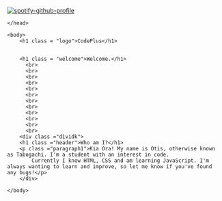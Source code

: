 [![spotify-github-profile](https://spotify-github-profile.vercel.app/api/view?uid=xyeng2f79a42skdqpzy8yt6bo&cover_image=true)](https://github.com/kittinan/spotify-github-profile)

<!DOCTYPE html>
<html>
    <head>
        <meta name="viewport" content="width=device-width, initial-scale=1">
        <link rel = "stylesheet" href = "https://codeplus.me/style.css">
        <link href="https://fonts.googleapis.com/css?family=Libre+Baskerville:400i" rel="stylesheet">
        <link href="https://fonts.googleapis.com/css2?family=Montserrat:wght@700&display=swap" rel="stylesheet">
        <script defer src="https://use.fontawesome.com/releases/v5.3.1/js/all.js"></script>
        <link href="https://fonts.googleapis.com/css2?family=Roboto:wght@300&display=swap" rel="stylesheet">
        <meta http-equiv="X-UA-Compatible" content="ie=edge">
        <title>CodePlus</title>

    </head>
    
    <body>
        <h1 class = "logo">CodePlus</h1>


        <h1 class = "welcome">Welcome.</h1>
          <br>
          <br>
          <br>
          <br>
          <br>
          <br>
          <br>
          <br>
          <br>
          <br>
          <br>
          <br>  
        <div class ="dividk">
        <h1 class ="header">Who am I?</h1>
        <p class ="paragraph1">Kia Ora! My name is Otis, otherwise known as Tabogachi. I'm a student with an interest in code.
            Currently I know HTML, CSS and am learning JavaScript. I'm always wanting to learn and improve, so let me know if you've found any bugs!</p>
        </div>
       
    </body>
</html>
